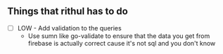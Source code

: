 ## Things that rithul has to do

- [ ] LOW - Add validation to the queries
  - Use sumn like go-validate to ensure that the data you get from firebase is actually correct cause it's not sql and you don't know
